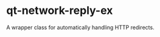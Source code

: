 qt-network-reply-ex
===================

A wrapper class for automatically handling HTTP redirects.
